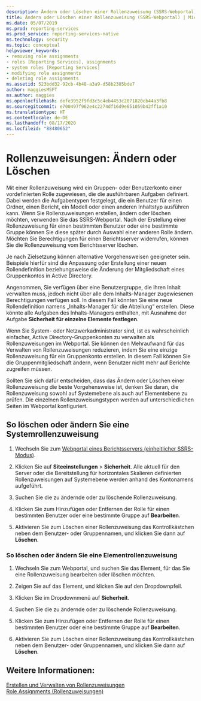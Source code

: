 ```yaml
---
description: Ändern oder Löschen einer Rollenzuweisung (SSRS-Webportal)
title: Ändern oder Löschen einer Rollenzuweisung (SSRS-Webportal) | Microsoft-Dokumentation
ms.date: 05/07/2019
ms.prod: reporting-services
ms.prod_service: reporting-services-native
ms.technology: security
ms.topic: conceptual
helpviewer_keywords:
- removing role assignments
- roles [Reporting Services], assignments
- system roles [Reporting Services]
- modifying role assignments
- deleting role assignments
ms.assetid: 523bdd32-92cb-4b48-a3a9-d58b2385bde7
author: maggiesMSFT
ms.author: maggies
ms.openlocfilehash: defe3952f9fd3c5c4eb4453c2071820cb44a3fb8
ms.sourcegitcommit: e700497f962e4c2274df16d9e651059b42ff1a10
ms.translationtype: HT
ms.contentlocale: de-DE
ms.lasthandoff: 08/17/2020
ms.locfileid: "88480652"
---
```

# <a name="role-assignments---modify-or-delete"></a>Rollenzuweisungen: Ändern oder Löschen

Mit einer Rollenzuweisung wird ein Gruppen- oder Benutzerkonto einer vordefinierten Rolle zugewiesen, die die ausführbaren Aufgaben definiert. Dabei werden die Aufgabentypen festgelegt, die ein Benutzer für einen Ordner, einen Bericht, ein Modell oder einen anderen Inhaltstyp ausführen kann. Wenn Sie Rollenzuweisungen erstellen, ändern oder löschen möchten, verwenden Sie das SSRS-Webportal. Nach der Erstellung einer Rollenzuweisung für einen bestimmten Benutzer oder eine bestimmte Gruppe können Sie diese später durch Auswahl einer anderen Rolle ändern. Möchten Sie Berechtigungen für einen Berichtsserver widerrufen, können Sie die Rollenzuweisung vom Berichtsserver löschen.  

Je nach Zielsetzung können alternative Vorgehensweisen geeigneter sein. Beispiele hierfür sind die Anpassung oder Erstellung einer neuen Rollendefinition beziehungsweise die Änderung der Mitgliedschaft eines Gruppenkontos in Active Directory.  

Angenommen, Sie verfügen über eine Benutzergruppe, die ihren Inhalt verwalten muss, jedoch nicht über alle dem Inhalts-Manager zugewiesenen Berechtigungen verfügen soll. In diesem Fall könnten Sie eine neue Rollendefinition namens „Inhalts-Manager für die Abteilung“ erstellen. Diese könnte alle Aufgaben des Inhalts-Managers enthalten, mit Ausnahme der Aufgabe **Sicherheit für einzelne Elemente festlegen**.

Wenn Sie System- oder Netzwerkadministrator sind, ist es wahrscheinlich einfacher, Active Directory-Gruppenkonten zu verwalten als Rollenzuweisungen im Webportal. Sie können den Mehraufwand für das Verwalten von Rollenzuweisungen reduzieren, indem Sie eine einzige Rollenzuweisung für ein Gruppenkonto erstellen. In diesem Fall können Sie die Gruppenmitgliedschaft ändern, wenn Benutzer nicht mehr auf Berichte zugreifen müssen.
  
 Sollten Sie sich dafür entscheiden, dass das Ändern oder Löschen einer Rollenzuweisung die beste Vorgehensweise ist, denken Sie daran, die Rollenzuweisung sowohl auf Systemebene als auch auf Elementebene zu prüfen. Die einzelnen Rollenzuweisungstypen werden auf unterschiedlichen Seiten im Webportal konfiguriert.
  
## <a name="to-modify-or-delete-a-system-role-assignment"></a>So löschen oder ändern Sie eine Systemrollenzuweisung
  
1. Wechseln Sie zum [Webportal eines Berichtsservers &#40;einheitlicher SSRS-Modus&#41;](../../reporting-services/web-portal-ssrs-native-mode.md).

2. Klicken Sie auf **Siteeinstellungen** > **Sicherheit**. Alle aktuell für den Server oder die Bereitstellung für horizontales Skalieren definierten Rollenzuweisungen auf Systemebene werden anhand des Kontonamens aufgeführt.

3. Suchen Sie die zu ändernde oder zu löschende Rollenzuweisung.

4. Klicken Sie zum Hinzufügen oder Entfernen der Rolle für einen bestimmten Benutzer oder eine bestimmte Gruppe auf **Bearbeiten**.

5. Aktivieren Sie zum Löschen einer Rollenzuweisung das Kontrollkästchen neben dem Benutzer- oder Gruppennamen, und klicken Sie dann auf **Löschen**.

### <a name="to-modify-or-delete-an-item-role-assignment"></a>So löschen oder ändern Sie eine Elementrollenzuweisung

1. Wechseln Sie zum Webportal, und suchen Sie das Element, für das Sie eine Rollenzuweisung bearbeiten oder löschen möchten.

2. Zeigen Sie auf das Element, und klicken Sie auf den Dropdownpfeil.

3. Klicken Sie im Dropdownmenü auf **Sicherheit**.

4. Suchen Sie die zu ändernde oder zu löschende Rollenzuweisung.

5. Klicken Sie zum Hinzufügen oder Entfernen der Rolle für einen bestimmten Benutzer oder eine bestimmte Gruppe auf **Bearbeiten**.

6. Aktivieren Sie zum Löschen einer Rollenzuweisung das Kontrollkästchen neben dem Benutzer- oder Gruppennamen, und klicken Sie dann auf **Löschen**.

## <a name="see-also"></a>Weitere Informationen:

[Erstellen und Verwalten von Rollenzuweisungen](../../reporting-services/security/create-and-manage-role-assignments.md)  
[Role Assignments (Rollenzuweisungen)](../../reporting-services/security/role-assignments.md)  
